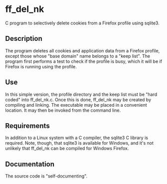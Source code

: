 # ff_del_nk

C program to selectively delete cookies from a Firefox profile using sqlite3.

## Description

The program deletes all cookies and application data from a Firefox
profile, except those whose "base domain" name belongs to a "keep list".
The program first performs a test to check if the profile is busy, which
it will be if Firefox is running using the profile.

## Use

In this simple version, the profile directory and the keep list must be
"hard coded" into ff_del_nk.c.  Once this is done, ff_del_nk may be created
by compiling and linking.  The executable may be placed in a convenient
location.  It may then be invoked from the command line.

## Requirements

In addition to a Linux system with a C compiler, the sqlite3 C library is
required.  Note, though, that sqlite3 is available for Windows,
and it's not unlikely that ff_del_nk can be compiled for Windows Firefox.

## Documentation

The source code is "self-documenting".
